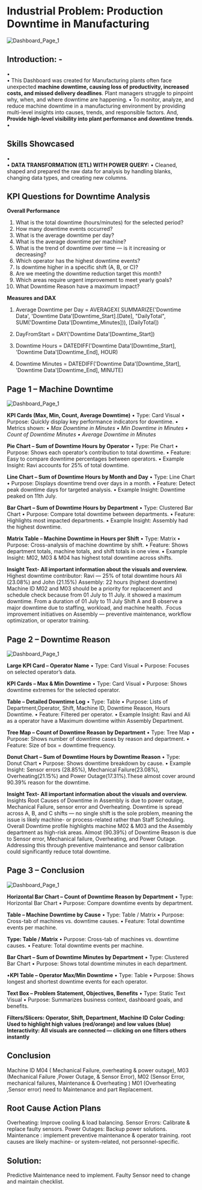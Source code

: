 # Industrial Problem: Production Downtime in Manufacturing

![Dashboard_Page_1](/MD-1.png)

## Introduction: - 
•	
•	This Dashboard was created for Manufacturing plants often face unexpected **machine downtime, causing loss of productivity, increased costs, and missed delivery deadlines**.
 Plant managers struggle to pinpoint why, when, and where downtime are happening.
•	To monitor, analyze, and reduce machine downtime in a manufacturing environment by providing multi-level insights into causes, trends, and responsible factors.
And, 
**Provide high-level visibility into plant performance and downtime trends**. 
•	
## Skills Showcased
•	
•	**DATA TRANSFORMATION (ETL) WITH POWER QUERY:**
•	Cleaned, shaped and prepared the raw data for analysis by handling blanks, changing data types, and creating new columns. 

## KPI Questions for Downtime Analysis
 **Overall Performance**
1. What is the total downtime (hours/minutes) for the selected period?
2. How many downtime events occurred?
3. What is the average downtime per day?
4. What is the average downtime per machine?
5. What is the trend of downtime over time — is it increasing or decreasing?
6. Which operator has the highest downtime events?
7. Is downtime higher in a specific shift (A, B, or C)?
8. Are we meeting the downtime reduction target this month?
9. Which areas require urgent improvement to meet yearly goals?
10. What Downtime Reason have a maximum impact?

**Measures and DAX**

1. Average Downtime per Day = 
AVERAGEX(
  SUMMARIZE('Downtime Data', 'Downtime Data'[Downtime_Start].[Date], "DailyTotal", SUM('Downtime Data'[Downtime_Minutes])),
  [DailyTotal])

2. DayFromStart = DAY('Downtime Data'[Downtime_Start])
   
3. Downtime Hours = 
DATEDIFF('Downtime Data'[Downtime_Start], 'Downtime Data'[Downtime_End], HOUR)

4. Downtime Minutes = 
DATEDIFF('Downtime Data'[Downtime_Start], 'Downtime Data'[Downtime_End], MINUTE)
  
## Page 1 – Machine Downtime

![Dashboard_Page_1](/MD-1.png)
	
 **KPI Cards (Max, Min, Count, Average Downtime)**
•	Type: Card Visual
•	Purpose: Quickly display key performance indicators for downtime.
•	Metrics shown:
•	*Max Downtime in Minutes
•	Min Downtime in Minutes
•	Count of Downtime Minutes
•	Average Downtime in Minutes*

**Pie Chart – Sum of Downtime Hours by Operator**
•	Type: Pie Chart
•	Purpose: Shows each operator’s contribution to total downtime.
•	Feature: Easy to compare downtime percentages between operators.
•	Example Insight: Ravi accounts for 25% of total downtime.

**Line Chart – Sum of Downtime Hours by Month and Day**
•	Type: Line Chart
•	Purpose: Displays downtime trend over days in a month.
•	Feature: Detect peak downtime days for targeted analysis.
•	Example Insight: Downtime peaked on 11th July.

**Bar Chart – Sum of Downtime Hours by Department**
•	Type: Clustered Bar Chart
•	Purpose: Compare total downtime between departments.
•	Feature: Highlights most impacted departments.
•	Example Insight: Assembly had the highest downtime.
	
**Matrix Table – Machine Downtime in Hours per Shift**
•	Type: Matrix
•	Purpose: Cross-analysis of machine downtime by shift.
•	Feature: Shows department totals, machine totals, and shift     totals in one view.
•	Example Insight: M02, M03 & M04 has highest total downtime across shifts.

**Insight Text- All important information about the visuals and overview.**
 Highest downtime contributor: Ravi — 25% of total downtime hours
Ali (23.08%) and John (21.15%)
Assembly: 22 hours (highest downtime)
Machine ID  M02 and M03 should be a priority for replacement and schedule check because from 01 July to 11 July. it showed a maximum downtime.
From a duration of  01 July to 11 July  Shift A and B  observe a major downtime due to staffing, workload, and machine health.
.Focus improvement initiatives on Assembly — preventive maintenance, workflow optimization, or operator training.

## Page 2 – Downtime Reason

![Dashboard_Page_1](/MD-2.png)

**Large KPI Card – Operator Name**
•	Type: Card Visual
•	Purpose: Focuses on selected operator’s data.

**KPI Cards – Max & Min Downtime**
•	Type: Card Visual
•	Purpose: Shows downtime extremes for the selected operator.
	
**Table – Detailed Downtime Log**
•	Type: Table
•	Purpose: Lists of Department,Operator, Shift, Machine ID, Downtime Reason, Hours Downtime.
•	Feature: Filtered per operator.
•	Example Insight: Ravi and Ali as a operator have a Maximum downtime within Assembly Department.
	
**Tree Map – Count of Downtime Reason by Department**
•	Type: Tree Map
•	Purpose: Shows number of downtime cases by reason and department.
•	Feature: Size of box = downtime frequency.

**Donut Chart – Sum of Downtime Hours by Downtime Reason**
•	Type: Donut Chart
•	Purpose: Shows downtime breakdown by cause.
•	Example Insight: Sensor errors (28.85%), Mechanical Failure(23.08%), Overheating(21.15%) and Power Outage(17.31%).These almost cover around 90.39% reason for the downtime.

**Insight Text- All important information about the visuals and overview.**
Insights
Root Causes of Downtime in Assembly is due to power outage, Mechanical Failure, sensor error and Overheating.
Downtime is spread across A, B, and C shifts — no single shift is the sole problem, meaning the issue is likely machine- or process-related rather than Staff Scheduling.
Overall  Downtime profile highlights machine M02 & M03 and the Assembly department as high-risk areas.
Almost (90.39%) of Downtime Reason is due to Sensor error, Mechanical failure, Overheating, and Power Outage. Addressing this through preventive maintenance and sensor calibration could significantly reduce total downtime.

## Page 3 – Conclusion

![Dashboard_Page_1](/MD-3.png)
	
**Horizontal Bar Chart – Count of Downtime Reason by Department**
•	Type: Horizontal Bar Chart
•	Purpose: Compare downtime events by department.
	
**Table – Machine Downtime by Cause**
•	 Type: Table / Matrix
•	Purpose: Cross-tab of machines vs. downtime causes.
•	Feature: Total downtime events per machine.

**Type: Table / Matrix**
•	Purpose: Cross-tab of machines vs. downtime causes.
•	Feature: Total downtime events per machine.

**Bar Chart – Sum of Downtime Minutes by Department**
•	Type: Clustered Bar Chart
•	Purpose: Shows total downtime minutes in each department.

•**KPI Table – Operator Max/Min Downtime**
•	Type: Table
•	Purpose: Shows longest and shortest downtime events for each operator.

**Text Box – Problem Statement, Objectives, Benefits**
•	Type: Static Text Visual
•	Purpose: Summarizes business context, dashboard goals, and benefits.
	
**Filters/Slicers: Operator, Shift, Department, Machine ID**
**Color Coding: Used to highlight high values (red/orange) and low values (blue)**
**Interactivity: All visuals are connected — clicking on one filters others instantly**


## Conclusion

 Machine ID M04 ( Mechanical Failure, overheating & power outage), M03 (Mechanical Failure ,Power Outage, & Sensor Error), M02 (Sensor Error, mechanical failures, Maintenance & Overheating ) M01 (Overheating ,Sensor error)  need to Maintenance and part Replacement.

## Root Cause Action Plans              
Overheating: Improve cooling & load balancing.
Sensor Errors: Calibrate & replace faulty sensors.
Power Outages: Backup power solutions.
 Maintenance : implement preventive maintenance & operator training.
 root causes are likely machine- or system-related, not personnel-specific.

## Solution:
Predictive Maintenance need to implement.
Faulty Sensor need to change and maintain checklist.

